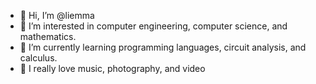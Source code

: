 - 👋 Hi, I’m @liemma
- 👀 I’m interested in computer engineering, computer science, and mathematics.
- 🌱 I’m currently learning programming languages, circuit analysis, and calculus.
- 💞️ I really love music, photography, and video

<!---
liemma/liemma is a ✨ special ✨ repository because its `README.md` (this file) appears on your GitHub profile.
You can click the Preview link to take a look at your changes.
--->
